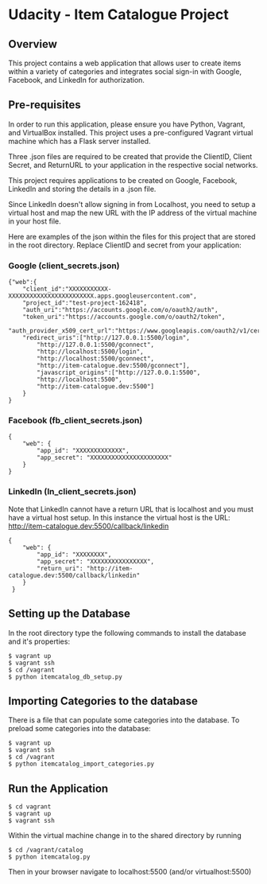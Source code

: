 # Udacity - Item Catalogue Project


## Overview

This project contains a web application that allows user to create items within a variety of categories and integrates social sign-in with Google, Facebook, and LinkedIn for authorization.

## Pre-requisites

In order to run this application, please ensure you have Python, Vagrant, and VirtualBox installed.  This project uses a pre-configured Vagrant virtual machine which has a Flask server installed.

Three .json files are required to be created that provide the ClientID, Client Secret, and ReturnURL to your application in the respective social networks.


This project requires applications to be created on Google, Facebook, LinkedIn and storing the details in a .json file.

Since LinkedIn doesn't allow signing in from Localhost, you need to setup a virtual host and map the new URL with the IP address of the virtual machine in your host file.

Here are examples of the json within the files for this project that are stored in the root directory.  Replace ClientID and secret from your application:

### Google (client_secrets.json)

```
{"web":{
	"client_id":"XXXXXXXXXXX-XXXXXXXXXXXXXXXXXXXXXXXX.apps.googleusercontent.com",
	"project_id":"test-project-162418",
	"auth_uri":"https://accounts.google.com/o/oauth2/auth",
	"token_uri":"https://accounts.google.com/o/oauth2/token",
	"auth_provider_x509_cert_url":"https://www.googleapis.com/oauth2/v1/certs","client_secret":"XXXXXXXXXXXXXXXXXX",
	"redirect_uris":["http://127.0.0.1:5500/login",
		"http://127.0.0.1:5500/gconnect",
		"http://localhost:5500/login",
		"http://localhost:5500/gconnect",
		"http://item-catalogue.dev:5500/gconnect"],
		"javascript_origins":["http://127.0.0.1:5500",
		"http://localhost:5500",
		"http://item-catalogue.dev:5500"]
	}
}
```

### Facebook (fb_client_secrets.json)

```
{
	"web": {
		"app_id": "XXXXXXXXXXXXX",
		"app_secret": "XXXXXXXXXXXXXXXXXXXXXX"
	}
}

```

### LinkedIn (ln_client_secrets.json)

Note that LinkedIn cannot have a return URL that is localhost and you must have a virtual host setup.  In this instance the virtual host is the URL: http://item-catalogue.dev:5500/callback/linkedin

```
{		
 	"web": {		
 		"app_id": "XXXXXXXX",		
 		"app_secret": "XXXXXXXXXXXXXXXX",
 		"return_uri": "http://item-catalogue.dev:5500/callback/linkedin"		
 	}		
 }
```


## Setting up the Database
In the root directory type the following commands to install the database and it's properties:

```
$ vagrant up
$ vagrant ssh
$ cd /vagrant
$ python itemcatalog_db_setup.py
```

## Importing Categories to the database
There is a file that can populate some categories into the database.  To preload some categories into the database:

```
$ vagrant up
$ vagrant ssh
$ cd /vagrant
$ python itemcatalog_import_categories.py
```



## Run the Application

```
$ cd vagrant
$ vagrant up
$ vagrant ssh
```

Within the virtual machine change in to the shared directory by running

```
$ cd /vagrant/catalog
$ python itemcatalog.py
```

Then in your browser navigate to localhost:5500 (and/or virtualhost:5500)